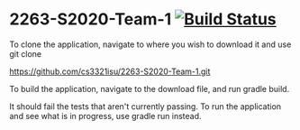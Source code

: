 # 2263-S2020-Team-1 [![Build Status](https://travis-ci.com/cs3321isu/2263-S2020-Team-1.svg?branch=master)](https://travis-ci.com/cs3321isu/2263-S2020-Team-1)


To clone the application, navigate to where you wish to download it and use git clone 

https://github.com/cs3321isu/2263-S2020-Team-1.git

To build the application, navigate to the download file, and run gradle build.

It should fail the tests that aren't currently passing. To run the application and see what is in progress, use gradle run instead.
